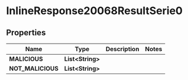 # InlineResponse20068ResultSerie0

## Properties
Name | Type | Description | Notes
------------ | ------------- | ------------- | -------------
**MALICIOUS** | **List&lt;String&gt;** |  | 
**NOT_MALICIOUS** | **List&lt;String&gt;** |  | 
